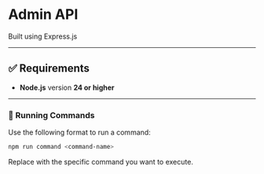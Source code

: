# Admin API

Built using Express.js

---

## ✅ Requirements
- **Node.js** version **24 or higher**

---

### 🚀 Running Commands
Use the following format to run a command:
```bash
npm run command <command-name>
```
Replace <command-name> with the specific command you want to execute.
